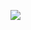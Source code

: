 [![](https://drive.google.com/uc?export=view&=1JF88gPpcpO0OTNFZdm-EtYBPagW_P48-)](https://blog.yonson.dev/)
